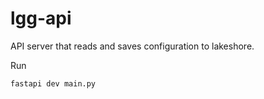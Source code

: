 # lgg-api
API server that reads and saves configuration to lakeshore.

Run
```bash
fastapi dev main.py
```
